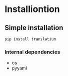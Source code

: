 # Installiontion

## Simple installation

```bash
pip install translatium
```

### Internal dependencies

- os
- pyyaml
